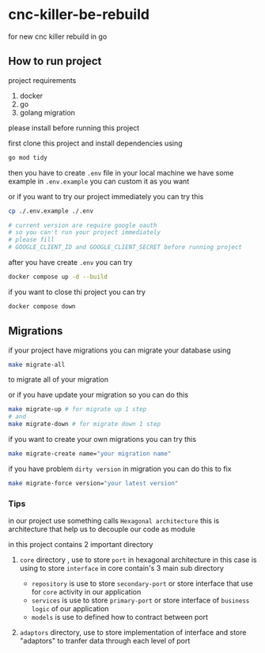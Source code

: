 # cnc-killer-be-rebuild
for new cnc killer rebuild in go
## How to run project
project requirements 
1) docker 
2) go
3) golang migration

please install before running this project

first clone this project and install dependencies using 
```bash
go mod tidy 
```

then you have to create `.env` file in your local machine we have some example in `.env.example` you can custom it as you want

or if you want to try our project immediately you can try this
```bash
cp ./.env.example ./.env

# current version are require google oauth 
# so you can't run your project immediately
# please fill 
# GOOGLE_CLIENT_ID and GOOGLE_CLIENT_SECRET before running project
```


after you have create `.env` you can try
```bash
docker compose up -d --build
```
if you want to close thi project you can try 
```bash
docker compose down
```

## Migrations
if your project have migrations you can migrate your database using 
```bash
make migrate-all
```
to migrate all of your migration


or if you have update your migration so you can do this 
```bash
make migrate-up # for migrate up 1 step
# and 
make migrate-down # for migrate down 1 step
```

if you want to create your own migrations you can try this
```bash
make migrate-create name="your migration name"
```

if you have problem `dirty version` in migration you can do this to fix
```bash
make migrate-force version="your latest version"
```

### Tips 
in our project use something calls  `Hexagonal architecture` this is architecture that help us to decouple our code as module

in this project contains 2 important directory 

1) `core` directory , use to store `port` in hexagonal architecture in this case is using to store `interface` in core contain's 3 main sub directory 
    
    - `repository` is use to store `secondary-port` or store interface that use for `core` activity in our application
    - `services` is use to store `primary-port` or store interface of `business logic` of our application
    - `models` is use to defined how to contract between port
2) `adaptors` directory, use to store implementation of interface and store "adaptors" to tranfer data through each level of port